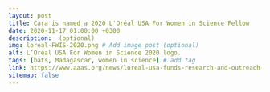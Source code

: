 ```yaml
---
layout: post
title: Cara is named a 2020 L'Oréal USA For Women in Science Fellow
date: 2020-11-17 01:00:00 +0300
description:  (optional)
img: loreal-FWIS-2020.png # Add image post (optional)
alt: L’Oréal USA For Women in Science 2020 logo.
tags: [bats, Madagascar, women in science] # add tag
link: https://www.aaas.org/news/loreal-usa-funds-research-and-outreach-activities-five-female-scientists
sitemap: false
---
```

